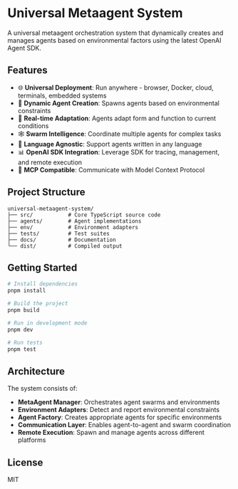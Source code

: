 # Universal Metaagent System

A universal metaagent orchestration system that dynamically creates and manages agents based on environmental factors using the latest OpenAI Agent SDK.

## Features

- 🌐 **Universal Deployment**: Run anywhere - browser, Docker, cloud, terminals, embedded systems
- 🤖 **Dynamic Agent Creation**: Spawns agents based on environmental constraints
- 🔄 **Real-time Adaptation**: Agents adapt form and function to current conditions
- 🕸️ **Swarm Intelligence**: Coordinate multiple agents for complex tasks
- 🎯 **Language Agnostic**: Support agents written in any language
- 📊 **OpenAI SDK Integration**: Leverage SDK for tracing, management, and remote execution
- 🔌 **MCP Compatible**: Communicate with Model Context Protocol

## Project Structure

```
universal-metaagent-system/
├── src/           # Core TypeScript source code
├── agents/        # Agent implementations
├── env/           # Environment adapters
├── tests/         # Test suites
├── docs/          # Documentation
└── dist/          # Compiled output
```

## Getting Started

```bash
# Install dependencies
pnpm install

# Build the project
pnpm build

# Run in development mode
pnpm dev

# Run tests
pnpm test
```

## Architecture

The system consists of:

- **MetaAgent Manager**: Orchestrates agent swarms and environments
- **Environment Adapters**: Detect and report environmental constraints
- **Agent Factory**: Creates appropriate agents for specific environments
- **Communication Layer**: Enables agent-to-agent and swarm coordination
- **Remote Execution**: Spawn and manage agents across different platforms

## License

MIT
